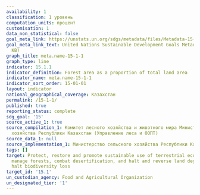 ```yaml
---
availability: 1
classification: 1 уровень
computation_units: процент
customisation: 1
data_non_statistical: false
goal_meta_link: https://unstats.un.org/sdgs/metadata/files/Metadata-15-01-01.pdf
goal_meta_link_text: United Nations Sustainable Development Goals Metadata (PDF 379
  KB)
graph_title: meta.name-15-1-1
graph_type: line
indicator: 15.1.1
indicator_definition: Forest area as a proportion of total land area
indicator_name: meta.name-15-1-1
indicator_sort_order: 15-01-01
layout: indicator
national_geographical_coverage: Казахстан
permalink: /15-1-1/
published: true
reporting_status: complete
sdg_goal: '15'
source_active_1: true
source_compilation_1: Комитет лесного хозяйства и животного мира Министерство сельского
  хозяйства Республики Казахстан (Управление леса и ООПТ)
source_data_1: null
source_implementation_1: Министерство сельского хозяйства Республики Казахстан
tags: []
target: Protect, restore and promote sustainable use of terrestrial ecosystems, sustainably
  manage forests, combat desertification, and halt and reverse land degradation and
  halt biodiversity loss
target_id: '15.1'
un_custodian_agency: Food and Agricultural Organization
un_designated_tier: '1'
---
```

